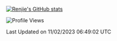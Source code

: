 [![Renjie's GitHub stats](https://github-readme-stats.vercel.app/api?username=liurenjie1024&show_icons=true&theme=chartreuse-dark)](https://github.com/anuraghazra/github-readme-stats)

<!--START_SECTION:waka-->
![Profile Views](http://img.shields.io/badge/Profile%20Views-14-blue)


 Last Updated on 11/02/2023 06:49:02 UTC
<!--END_SECTION:waka-->

